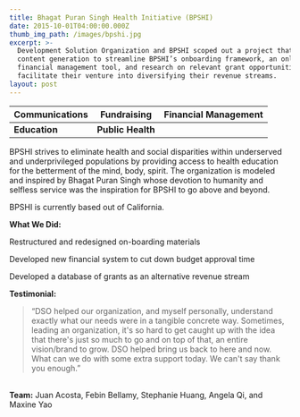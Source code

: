 ```yaml
---
title: Bhagat Puran Singh Health Initiative (BPSHI)
date: 2015-10-01T04:00:00.000Z
thumb_img_path: /images/bpshi.jpg
excerpt: >-
  Development Solution Organization and BPSHI scoped out a project that yielded
  content generation to streamline BPSHI’s onboarding framework, an online
  financial management tool, and research on relevant grant opportunities to
  facilitate their venture into diversifying their revenue streams.
layout: post
---
```



| **Communications** | **Fundraising**   | **Financial Management** |
| ------------------ | ----------------- | ------------------------ |
| **Education**      | **Public Health** |                          |



BPSHI strives to eliminate health and social disparities within underserved and underprivileged populations by providing access to health education for the betterment of the mind, body, spirit. The organization is modeled
and inspired by Bhagat Puran Singh whose devotion to humanity and selfless service was the inspiration for
BPSHI to go above and beyond.


BPSHI is currently based out of California.

**What We Did:**

Restructured and redesigned on-boarding materials


Developed new financial system to cut down
budget approval time


Developed a database of grants as an alternative
revenue stream

**Testimonial:**

> “DSO helped our organization, and myself personally, understand exactly what our needs were in a tangible concrete way. Sometimes, leading an organization, it's so hard to get caught up with the idea that there's just so much to go and on top of that, an entire vision/brand to grow. DSO helped bring us back to here and now. What can we do with some extra support today. We can't say thank you enough.”



\
**Team:** Juan Acosta, Febin Bellamy, Stephanie Huang, Angela Qi, and Maxine Yao